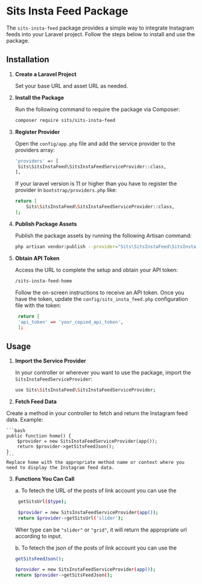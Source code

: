 # Sits Insta Feed Package

The `sits-insta-feed` package provides a simple way to integrate Instagram feeds into your Laravel project. Follow the steps below to install and use the package.

## Installation

1. **Create a Laravel Project**

   Set your base URL and asset URL as needed.

2. **Install the Package**

   Run the following command to require the package via Composer:

   ```bash
   composer require sits/sits-insta-feed
   ```

3. **Register Provider**

   Open the `config/app.php` file and add the service provider to the providers array:

   ```bash
   'providers' => [
    Sits\SitsInstaFeed\SitsInstaFeedServiceProvider::class,
   ],
   ```

   If your laravel version is 11 or higher than you have to register the provider in `bootstrap/providers.php` like:

   ```bash
   return [
       Sits\SitsInstaFeed\SitsInstaFeedServiceProvider::class,
   ];
   ```

4. **Publish Package Assets**

   Publish the package assets by running the following Artisan command:

   ```bash
   php artisan vendor:publish --provider="Sits\SitsInstaFeed\SitsInstaFeedServiceProvider"
   ```

5. **Obtain API Token**

   Access the URL to complete the setup and obtain your API token:

   ```bash
   /sits-insta-feed-home
   ```

   Follow the on-screen instructions to receive an API token. Once you have the token, update the `config/sits_insta_feed.php` configuration file with the token:

   ```bash
    return [
    'api_token' => 'your_copied_api_token',
    ];
   ```

## Usage

1. **Import the Service Provider**

   In your controller or wherever you want to use the package, import the `SitsInstaFeedServiceProvider`:

   ```bash
   use Sits\SitsInstaFeed\SitsInstaFeedServiceProvider;
   ```

2. **Fetch Feed Data**

Create a method in your controller to fetch and return the Instagram feed data. Example:

    ```bash
    public function home() {
        $provider = new SitsInstaFeedServiceProvider(app());
        return $provider->getSitsFeedJson();
    }
    ```
    Replace home with the appropriate method name or context where you need to display the Instagram feed data.

3. **Functions You Can Call**

   a. To fetech the URL of the posts of link account you can use the

   ```bash
    getSitsUrl($type);

    $provider = new SitsInstaFeedServiceProvider(app());
    return $provider->getSitsUrl('slider');
   ```

   Wher type can be `"slider"` or `"grid"`, it will return the appropriate url according to input.

   b. To fetech the json of the posts of link account you can use the

   ```bash
   getSitsFeedJson();

   $provider = new SitsInstaFeedServiceProvider(app());
   return $provider->getSitsFeedJson();
   ```

